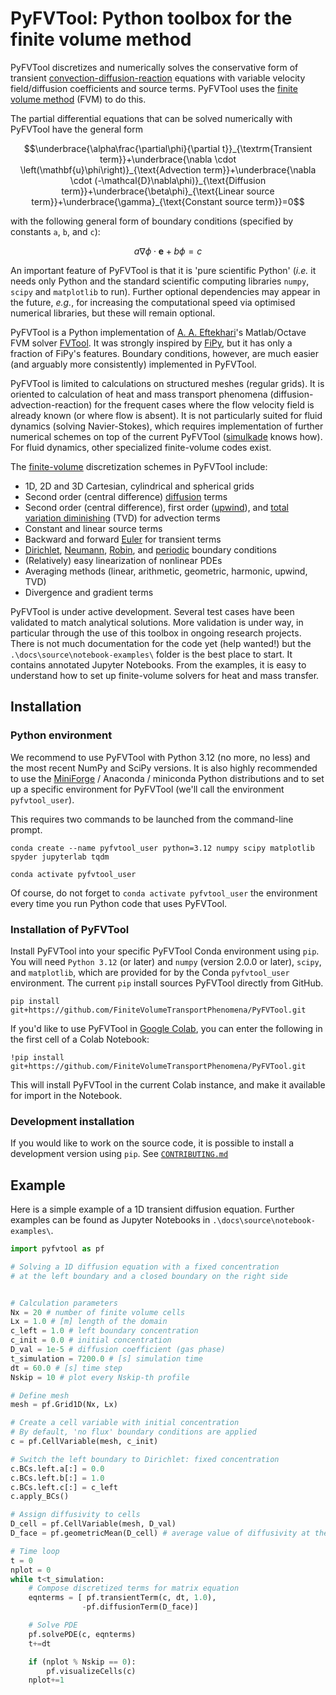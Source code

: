 # PyFVTool: Python toolbox for the finite volume method

PyFVTool discretizes and numerically solves the conservative form of transient [convection-diffusion-reaction](https://en.wikipedia.org/wiki/Convection%E2%80%93diffusion_equation) equations with variable velocity field/diffusion coefficients and source terms. PyFVTool uses the [finite volume method](https://en.wikipedia.org/wiki/Finite_volume_method) (FVM) to do this. 

The partial differential equations that can be solved numerically with PyFVTool have the general form

```math
\underbrace{\alpha\frac{\partial\phi}{\partial t}}_{\textrm{Transient term}}+\underbrace{\nabla \cdot \left(\mathbf{u}\phi\right)}_{\text{Advection term}}+\underbrace{\nabla \cdot (-\mathcal{D}\nabla\phi)}_{\text{Diffusion term}}+\underbrace{\beta\phi}_{\text{Linear source term}}+\underbrace{\gamma}_{\text{Constant source term}}=0
```
with the following general form of boundary conditions (specified by constants `a`, `b`, and `c`):

```math
a\nabla\phi \cdot \mathbf{e}+b\phi=c
```
An important feature of PyFVTool is that it is 'pure scientific Python' (*i.e.* it needs only Python and the standard scientific computing libraries  `numpy`, `scipy` and `matplotlib` to run). Further optional dependencies may appear in the future, *e.g.*, for increasing the computational speed via optimised numerical libraries, but these will remain optional.

PyFVTool is a Python implementation of [A. A. Eftekhari](https://github.com/simulkade)'s Matlab/Octave FVM solver [FVTool](http://github.com/simulkade/FVTool). It was strongly inspired by [FiPy](http://www.ctcms.nist.gov/fipy/), but it has only a fraction of FiPy's features. Boundary conditions, however, are much easier (and arguably more consistently) implemented in PyFVTool. 

PyFVTool is limited to calculations on structured meshes (regular grids). It is oriented to calculation of heat and mass transport phenomena (diffusion-advection-reaction) for the frequent cases where the flow velocity field is already known (or where flow is absent). It is not particularly suited for fluid dynamics (solving Navier-Stokes), which requires implementation of further numerical schemes on top of the current PyFVTool ([simulkade](https://github.com/simulkade) knows how).  For fluid dynamics, other specialized finite-volume codes exist.

The [finite-volume](https://en.wikipedia.org/wiki/Finite_volume_method) discretization schemes in PyFVTool include:  
  * 1D, 2D and 3D Cartesian, cylindrical and spherical grids
  * Second order (central difference) [diffusion](https://en.wikipedia.org/wiki/Diffusion_equation) terms
  * Second order (central difference), first order ([upwind](https://en.wikipedia.org/wiki/Upwind_scheme)), and [total variation diminishing](https://en.wikipedia.org/wiki/Total_variation_diminishing) (TVD) for advection terms
  * Constant and linear source terms
  * Backward and forward [Euler](https://en.wikipedia.org/wiki/Euler_method) for transient terms
  * [Dirichlet](https://en.wikipedia.org/wiki/Dirichlet_boundary_condition), [Neumann](https://en.wikipedia.org/wiki/Neumann_boundary_condition), [Robin](https://en.wikipedia.org/wiki/Robin_boundary_condition), and [periodic](https://en.wikipedia.org/wiki/Periodic_boundary_conditions) boundary conditions
  * (Relatively) easy linearization of nonlinear PDEs
  * Averaging methods (linear, arithmetic, geometric, harmonic, upwind, TVD)
  * Divergence and gradient terms

PyFVTool is under active development. Several test cases have been validated to match analytical solutions. More validation is under way, in particular through the use of this toolbox in ongoing research projects.  There is not much documentation for the code yet (help wanted!) but the `.\docs\source\notebook-examples\` folder is the best place to start. It contains annotated Jupyter Notebooks. From the examples, it is easy to understand how to set up finite-volume solvers for heat and mass transfer.

## Installation

### Python environment

We recommend to use PyFVTool with Python 3.12 (no more, no less) and the most recent NumPy and SciPy versions. It is also highly recommended to use the [MiniForge](https://conda-forge.org/download/) / Anaconda / miniconda Python distributions and to set up a specific environment for PyFVTool (we'll call the environment `pyfvtool_user`).

This requires two commands to be launched from the command-line prompt.
```
conda create --name pyfvtool_user python=3.12 numpy scipy matplotlib spyder jupyterlab tqdm

conda activate pyfvtool_user
```

Of course, do not forget to  `conda activate pyfvtool_user`  the environment every time you run Python code that uses PyFVTool.

### Installation of PyFVTool

Install PyFVTool into your specific PyFVTool Conda environment using `pip`. You will need `Python 3.12` (or later) and `numpy` (version 2.0.0 or later), `scipy`, and `matplotlib`, which are provided for by the Conda `pyfvtool_user` environment. The current `pip` install sources PyFVTool directly from GitHub.

```
pip install git+https://github.com/FiniteVolumeTransportPhenomena/PyFVTool.git
```

If you'd like to use PyFVTool in [Google Colab](https://colab.research.google.com/), you can enter the following in the first cell of a Colab Notebook:

```
!pip install git+https://github.com/FiniteVolumeTransportPhenomena/PyFVTool.git
```

This will install PyFVTool in the current Colab instance, and make it available for import in the Notebook.




### Development installation
If you would like to work on the source code, it is possible to install a development version using `pip`. See [`CONTRIBUTING.md`](https://github.com/FiniteVolumeTransportPhenomena/PyFVTool/blob/main/CONTRIBUTING.md)




## Example

Here is a simple example of a 1D transient diffusion equation. Further examples can be found as Jupyter Notebooks in `.\docs\source\notebook-examples\`.


```python
import pyfvtool as pf

# Solving a 1D diffusion equation with a fixed concentration 
# at the left boundary and a closed boundary on the right side


# Calculation parameters
Nx = 20 # number of finite volume cells
Lx = 1.0 # [m] length of the domain 
c_left = 1.0 # left boundary concentration
c_init = 0.0 # initial concentration
D_val = 1e-5 # diffusion coefficient (gas phase)
t_simulation = 7200.0 # [s] simulation time
dt = 60.0 # [s] time step
Nskip = 10 # plot every Nskip-th profile

# Define mesh
mesh = pf.Grid1D(Nx, Lx)

# Create a cell variable with initial concentration
# By default, 'no flux' boundary conditions are applied
c = pf.CellVariable(mesh, c_init)

# Switch the left boundary to Dirichlet: fixed concentration
c.BCs.left.a[:] = 0.0
c.BCs.left.b[:] = 1.0
c.BCs.left.c[:] = c_left
c.apply_BCs()

# Assign diffusivity to cells
D_cell = pf.CellVariable(mesh, D_val)
D_face = pf.geometricMean(D_cell) # average value of diffusivity at the interfaces between cells

# Time loop
t = 0
nplot = 0
while t<t_simulation:
    # Compose discretized terms for matrix equation
    eqnterms = [ pf.transientTerm(c, dt, 1.0),
                -pf.diffusionTerm(D_face)]

    # Solve PDE
    pf.solvePDE(c, eqnterms)
    t+=dt

    if (nplot % Nskip == 0):
        pf.visualizeCells(c)
    nplot+=1
```
